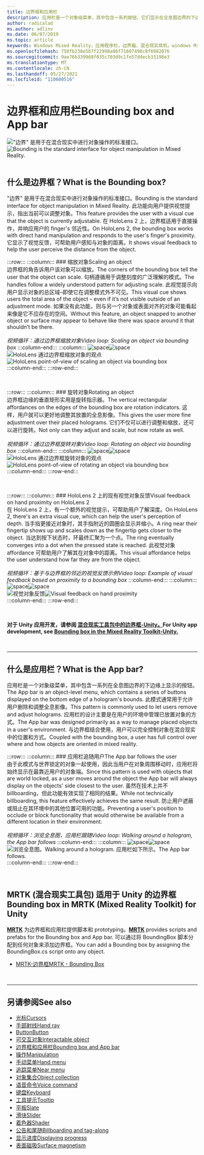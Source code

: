 ```yaml
---
title: 边界框和应用栏
description: 应用栏是一个对象级菜单，其中包含一系列按钮，它们显示在全息图边界的下边缘。
author: radicalad
ms.author: adlinv
ms.date: 06/07/2019
ms.topic: article
keywords: Windows Mixed Reality，应用程序栏，边界箱，混合现实耳机，windows Mixed Reality 耳机，虚拟现实耳机，HoloLens，MRTK，混合现实工具包
ms.openlocfilehash: 750fb238e5b7f22998a86f71607498c8f6982076
ms.sourcegitcommit: 9ae76b339968f035c703d9c1fe57ddecb33198e3
ms.translationtype: MT
ms.contentlocale: zh-CN
ms.lasthandoff: 05/27/2021
ms.locfileid: "110600516"
---
```

# <a name="bounding-box-and-app-bar"></a><span data-ttu-id="d5893-104">边界框和应用栏</span><span class="sxs-lookup"><span data-stu-id="d5893-104">Bounding box and App bar</span></span>
<span data-ttu-id="d5893-105">!["边界" 是用于在混合现实中进行对象操作的标准接口。](images/UX_Hero_BoundingBox.jpg)</span><span class="sxs-lookup"><span data-stu-id="d5893-105">![Bounding is the standard interface for object manipulation in Mixed Reality.](images/UX_Hero_BoundingBox.jpg)</span></span><br>
<br>

## <a name="what-is-the-bounding-box"></a><span data-ttu-id="d5893-106">什么是边界框？</span><span class="sxs-lookup"><span data-stu-id="d5893-106">What is the Bounding box?</span></span>

<span data-ttu-id="d5893-107">"边界" 是用于在混合现实中进行对象操作的标准接口。</span><span class="sxs-lookup"><span data-stu-id="d5893-107">Bounding is the standard interface for object manipulation in Mixed Reality.</span></span> <span data-ttu-id="d5893-108">此功能向用户提供视觉提示，指出当前可以调整对象。</span><span class="sxs-lookup"><span data-stu-id="d5893-108">This feature provides the user with a visual cue that the object is currently adjustable.</span></span> <span data-ttu-id="d5893-109">在 HoloLens 2 上，边界框适用于直接操作，并响应用户的 finger's 邻近性。</span><span class="sxs-lookup"><span data-stu-id="d5893-109">On HoloLens 2, the bounding box works with direct hand manipulation and responds to the user's finger's proximity.</span></span> <span data-ttu-id="d5893-110">它显示了视觉反馈，可帮助用户感知与对象的距离。</span><span class="sxs-lookup"><span data-stu-id="d5893-110">It shows visual feedback to help the user perceive the distance from the object.</span></span>

:::row:::
    :::column:::
        ### <a name="scaling-an-objectbr"></a><span data-ttu-id="d5893-111">缩放对象</span><span class="sxs-lookup"><span data-stu-id="d5893-111">Scaling an object</span></span><br>
        <span data-ttu-id="d5893-112">边界框的角告诉用户该对象可以缩放。</span><span class="sxs-lookup"><span data-stu-id="d5893-112">The corners of the bounding box tell the user that the object can scale.</span></span> <span data-ttu-id="d5893-113">句柄遵循用于调整刻度的广泛理解的模式。</span><span class="sxs-lookup"><span data-stu-id="d5893-113">The handles follow a widely understood pattern for adjusting scale.</span></span> <span data-ttu-id="d5893-114">此视觉提示向用户显示对象的总区域–即使它在调整模式外不可见。</span><span class="sxs-lookup"><span data-stu-id="d5893-114">This visual cue shows users the total area of the object – even if it’s not visible outside of an adjustment mode.</span></span> <span data-ttu-id="d5893-115">如果没有此功能，则与另一个对象或表面对齐的对象可能看起来像是它不应存在的空间。</span><span class="sxs-lookup"><span data-stu-id="d5893-115">Without this feature, an object snapped to another object or surface may appear to behave like there was space around it that shouldn’t be there.</span></span><br>
        <br>
        <span data-ttu-id="d5893-116">*视频循环：通过边界框缩放对象*</span><span class="sxs-lookup"><span data-stu-id="d5893-116">*Video loop: Scaling an object via bounding box*</span></span>
    :::column-end:::
        :::column:::
        <span data-ttu-id="d5893-117">![space](images/spacer-20x582.png)</span><span class="sxs-lookup"><span data-stu-id="d5893-117">![space](images/spacer-20x582.png)</span></span><br>
       <span data-ttu-id="d5893-118">![HoloLens 通过边界框缩放对象的观点](images/HoloLens2_BoundingBox.gif)</span><span class="sxs-lookup"><span data-stu-id="d5893-118">![HoloLens point-of-view of scaling an object via bounding box](images/HoloLens2_BoundingBox.gif)</span></span><br>
    :::column-end:::
:::row-end:::

<br>

:::row:::
    :::column:::
        ### <a name="rotating-an-objectbr"></a><span data-ttu-id="d5893-119">旋转对象</span><span class="sxs-lookup"><span data-stu-id="d5893-119">Rotating an object</span></span><br>
        <span data-ttu-id="d5893-120">边界框边缘的垂直矩形实用是旋转指示器。</span><span class="sxs-lookup"><span data-stu-id="d5893-120">The vertical rectangular affordances on the edges of the bounding box are rotation indicators.</span></span> <span data-ttu-id="d5893-121">这样，用户就可以更好地调整其放置的全息影像。</span><span class="sxs-lookup"><span data-stu-id="d5893-121">This gives the user more fine adjustment over their placed holograms.</span></span> <span data-ttu-id="d5893-122">它们不仅可以进行调整和缩放，还可以进行旋转。</span><span class="sxs-lookup"><span data-stu-id="d5893-122">Not only can they adjust and scale, but now rotate as well.</span></span><br>
        <br>
        <span data-ttu-id="d5893-123">*视频循环：通过边界框旋转对象*</span><span class="sxs-lookup"><span data-stu-id="d5893-123">*Video loop: Rotating an object via bounding box*</span></span>
    :::column-end:::
        :::column:::
        <span data-ttu-id="d5893-124">![space](images/spacer-20x582.png)</span><span class="sxs-lookup"><span data-stu-id="d5893-124">![space](images/spacer-20x582.png)</span></span><br>
       <span data-ttu-id="d5893-125">![HoloLens 通过边界框旋转对象的观点](images/HoloLens2_BoundingBox_Rotate.gif)</span><span class="sxs-lookup"><span data-stu-id="d5893-125">![HoloLens point-of-view of rotating an object via bounding box](images/HoloLens2_BoundingBox_Rotate.gif)</span></span><br>
    :::column-end:::
:::row-end:::

<br>

:::row:::
    :::column:::
        ### <a name="visual-feedback-on-hand-proximity-on-hololens-2br"></a><span data-ttu-id="d5893-126">HoloLens 2 上的现有视觉对象反馈</span><span class="sxs-lookup"><span data-stu-id="d5893-126">Visual feedback on hand proximity on HoloLens 2</span></span><br>
        <span data-ttu-id="d5893-127">在 HoloLens 2 上，有一个额外的视觉提示，可帮助用户了解深度。</span><span class="sxs-lookup"><span data-stu-id="d5893-127">On HoloLens 2, there's an extra visual cue, which can help the user's perception of depth.</span></span> <span data-ttu-id="d5893-128">当手指更接近对象时，其手指附近的圆圈会显示并缩小。</span><span class="sxs-lookup"><span data-stu-id="d5893-128">A ring near their fingertip shows up and scales down as the fingertip gets closer to the object.</span></span> <span data-ttu-id="d5893-129">当达到按下状态时，环最终汇聚为一个点。</span><span class="sxs-lookup"><span data-stu-id="d5893-129">The ring eventually converges into a dot when the pressed state is reached.</span></span> <span data-ttu-id="d5893-130">此视觉对象 affordance 可帮助用户了解其在对象中的距离。</span><span class="sxs-lookup"><span data-stu-id="d5893-130">This visual affordance helps the user understand how far they are from the object.</span></span><br>
        <br>
        <span data-ttu-id="d5893-131">*视频循环：基于与边界框的邻近的视觉反馈示例*</span><span class="sxs-lookup"><span data-stu-id="d5893-131">*Video loop: Example of visual feedback based on proximity to a bounding box*</span></span>
    :::column-end:::
        :::column:::
        <span data-ttu-id="d5893-132">![space](images/spacer-20x582.png)</span><span class="sxs-lookup"><span data-stu-id="d5893-132">![space](images/spacer-20x582.png)</span></span><br>
       <span data-ttu-id="d5893-133">![视觉对象反馈](images/HoloLens2_Proximity.gif)</span><span class="sxs-lookup"><span data-stu-id="d5893-133">![Visual feedback on hand proximity](images/HoloLens2_Proximity.gif)</span></span><br>
    :::column-end:::
:::row-end:::

<br>

<span data-ttu-id="d5893-134">**对于 Unity 应用开发，请参阅 [混合现实工具包中的边界框-Unity。](https://microsoft.github.io/MixedRealityToolkit-Unity/Documentation/README_BoundingBox.html)**</span><span class="sxs-lookup"><span data-stu-id="d5893-134">**For Unity app development, see [Bounding box in the Mixed Reality Toolkit-Unity.](https://microsoft.github.io/MixedRealityToolkit-Unity/Documentation/README_BoundingBox.html)**</span></span>

<br>

---

## <a name="what-is-the-app-bar"></a><span data-ttu-id="d5893-135">什么是应用栏？</span><span class="sxs-lookup"><span data-stu-id="d5893-135">What is the App bar?</span></span>

<span data-ttu-id="d5893-136">应用栏是一个对象级菜单，其中包含一系列在全息图边界的下边缘上显示的按钮。</span><span class="sxs-lookup"><span data-stu-id="d5893-136">The App bar is an object-level menu, which contains a series of buttons displayed on the bottom edge of a hologram's bounds.</span></span> <span data-ttu-id="d5893-137">此模式通常用于允许用户删除和调整全息影像。</span><span class="sxs-lookup"><span data-stu-id="d5893-137">This pattern is commonly used to let users remove and adjust holograms.</span></span> <span data-ttu-id="d5893-138">应用栏的设计主要是在用户的环境中管理已放置对象的方式。</span><span class="sxs-lookup"><span data-stu-id="d5893-138">The App bar was designed primarily as a way to manage placed objects in a user's environment.</span></span> <span data-ttu-id="d5893-139">与边界框结合使用，用户可以完全控制对象在混合现实中的位置和方式。</span><span class="sxs-lookup"><span data-stu-id="d5893-139">Coupled with the bounding box, a user has full control over where and how objects are oriented in mixed reality.</span></span>

:::row:::
    :::column:::
        ### <a name="the-app-bar-follows-the-userbr"></a><span data-ttu-id="d5893-140">应用栏追随用户</span><span class="sxs-lookup"><span data-stu-id="d5893-140">The App bar follows the user</span></span><br>
        <span data-ttu-id="d5893-141">由于此模式与世界锁定的对象一起使用，因此当用户在对象周围移动时，应用栏将始终显示在最靠近用户的对象端。</span><span class="sxs-lookup"><span data-stu-id="d5893-141">Since this pattern is used with objects that are world locked, as a user moves around the object the App bar will always display on the objects' side closest to the user.</span></span> <span data-ttu-id="d5893-142">虽然在技术上并不 billboarding，但此功能有效实现了相同的结果。</span><span class="sxs-lookup"><span data-stu-id="d5893-142">While not technically billboarding, this feature effectively achieves the same result.</span></span> <span data-ttu-id="d5893-143">防止用户遮蔽或阻止在其环境中的其他位置可用的功能。</span><span class="sxs-lookup"><span data-stu-id="d5893-143">Preventing a user's position to occlude or block functionality that would otherwise be available from a different location in their environment.</span></span> <br>
        <br>
        <span data-ttu-id="d5893-144">*视频循环：浏览全息图，应用栏跟随*</span><span class="sxs-lookup"><span data-stu-id="d5893-144">*Video loop: Walking around a hologram, the App bar follows*</span></span>
    :::column-end:::
        :::column:::
        <span data-ttu-id="d5893-145">![space](images/spacer-20x582.png)</span><span class="sxs-lookup"><span data-stu-id="d5893-145">![space](images/spacer-20x582.png)</span></span><br>
       <span data-ttu-id="d5893-146">![浏览全息图。</span><span class="sxs-lookup"><span data-stu-id="d5893-146">![Walking around a hologram.</span></span> <span data-ttu-id="d5893-147">应用栏如下所示。](images/HoloLens2_AppBarFollowing.gif)</span><span class="sxs-lookup"><span data-stu-id="d5893-147">The App bar follows.](images/HoloLens2_AppBarFollowing.gif)</span></span><br>
    :::column-end:::
:::row-end:::

<br>


## <a name="bounding-box-in-mrtk-mixed-reality-toolkit-for-unity"></a><span data-ttu-id="d5893-148">MRTK (混合现实工具包) 适用于 Unity 的边界框</span><span class="sxs-lookup"><span data-stu-id="d5893-148">Bounding box in MRTK (Mixed Reality Toolkit) for Unity</span></span>
<span data-ttu-id="d5893-149">**[MRTK](https://github.com/Microsoft/MixedRealityToolkit-Unity)** 为边界框和应用栏提供脚本和 prototyping。</span><span class="sxs-lookup"><span data-stu-id="d5893-149">**[MRTK](https://github.com/Microsoft/MixedRealityToolkit-Unity)** provides scripts and prefabs for the Bounding box and App bar.</span></span> <span data-ttu-id="d5893-150">可以通过将 BoundingBox 脚本分配到任何对象来添加边界框。</span><span class="sxs-lookup"><span data-stu-id="d5893-150">You can add a Bounding box by assigning the BoundingBox.cs script onto any object.</span></span>

* [<span data-ttu-id="d5893-151">MRTK-边界框</span><span class="sxs-lookup"><span data-stu-id="d5893-151">MRTK - Bounding Box</span></span>](/windows/mixed-reality/mrtk-unity/features/ux-building-blocks/bounding-box)


<br>

---


## <a name="see-also"></a><span data-ttu-id="d5893-152">另请参阅</span><span class="sxs-lookup"><span data-stu-id="d5893-152">See also</span></span>

* [<span data-ttu-id="d5893-153">光标</span><span class="sxs-lookup"><span data-stu-id="d5893-153">Cursors</span></span>](cursors.md)
* [<span data-ttu-id="d5893-154">手部射线</span><span class="sxs-lookup"><span data-stu-id="d5893-154">Hand ray</span></span>](point-and-commit.md)
* [<span data-ttu-id="d5893-155">Button</span><span class="sxs-lookup"><span data-stu-id="d5893-155">Button</span></span>](button.md)
* [<span data-ttu-id="d5893-156">可交互对象</span><span class="sxs-lookup"><span data-stu-id="d5893-156">Interactable object</span></span>](interactable-object.md)
* [<span data-ttu-id="d5893-157">边界框和应用栏</span><span class="sxs-lookup"><span data-stu-id="d5893-157">Bounding box and App bar</span></span>](app-bar-and-bounding-box.md)
* [<span data-ttu-id="d5893-158">操作</span><span class="sxs-lookup"><span data-stu-id="d5893-158">Manipulation</span></span>](direct-manipulation.md)
* [<span data-ttu-id="d5893-159">手动菜单</span><span class="sxs-lookup"><span data-stu-id="d5893-159">Hand menu</span></span>](hand-menu.md)
* [<span data-ttu-id="d5893-160">追踪菜单</span><span class="sxs-lookup"><span data-stu-id="d5893-160">Near menu</span></span>](near-menu.md)
* [<span data-ttu-id="d5893-161">对象集合</span><span class="sxs-lookup"><span data-stu-id="d5893-161">Object collection</span></span>](object-collection.md)
* [<span data-ttu-id="d5893-162">语音命令</span><span class="sxs-lookup"><span data-stu-id="d5893-162">Voice command</span></span>](voice-input.md)
* [<span data-ttu-id="d5893-163">键盘</span><span class="sxs-lookup"><span data-stu-id="d5893-163">Keyboard</span></span>](keyboard.md)
* [<span data-ttu-id="d5893-164">工具提示</span><span class="sxs-lookup"><span data-stu-id="d5893-164">Tooltip</span></span>](tooltip.md)
* [<span data-ttu-id="d5893-165">平板</span><span class="sxs-lookup"><span data-stu-id="d5893-165">Slate</span></span>](slate.md)
* [<span data-ttu-id="d5893-166">滑块</span><span class="sxs-lookup"><span data-stu-id="d5893-166">Slider</span></span>](slider.md)
* [<span data-ttu-id="d5893-167">着色器</span><span class="sxs-lookup"><span data-stu-id="d5893-167">Shader</span></span>](shader.md)
* [<span data-ttu-id="d5893-168">公告和尾随</span><span class="sxs-lookup"><span data-stu-id="d5893-168">Billboarding and tag-along</span></span>](billboarding-and-tag-along.md)
* [<span data-ttu-id="d5893-169">显示进度</span><span class="sxs-lookup"><span data-stu-id="d5893-169">Displaying progress</span></span>](progress.md)
* [<span data-ttu-id="d5893-170">表面磁吸</span><span class="sxs-lookup"><span data-stu-id="d5893-170">Surface magnetism</span></span>](surface-magnetism.md)